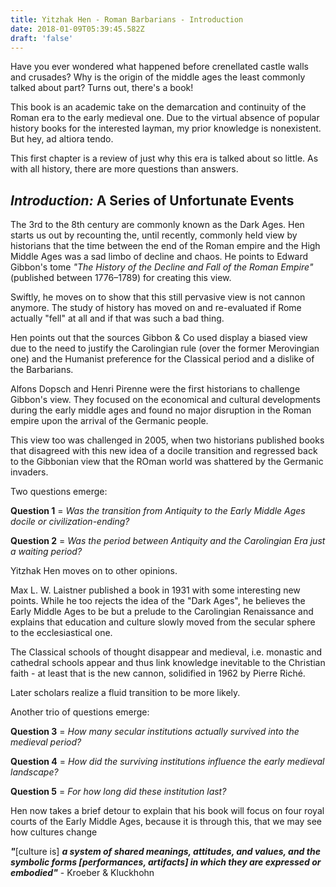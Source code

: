 ```yaml
---
title: Yitzhak Hen - Roman Barbarians - Introduction
date: 2018-01-09T05:39:45.582Z
draft: 'false'
---
```

Have you ever wondered what happened before crenellated castle walls and crusades? Why is the origin of the middle ages the least commonly talked about part? Turns out, there's a book!

This book is an academic take on the demarcation and continuity of the Roman era to the early medieval one. Due to the virtual absence of popular history books for the interested layman, my prior knowledge is nonexistent. But hey, ad altiora tendo.

This first chapter is a review of just why this era is talked about so little. As with all history, there are more questions than answers.

## *Introduction:* A Series of Unfortunate Events

The 3rd to the 8th century are commonly known as the Dark Ages. Hen starts us out by recounting the, until recently, commonly held view by historians that the time between the end of the Roman empire and the High Middle Ages was a sad limbo of decline and chaos. He points to Edward Gibbon's tome *"The History of the Decline and Fall of the Roman Empire"* (published between 1776–1789) for creating this view.

Swiftly, he moves on to show that this still pervasive view is not cannon anymore. The study of history has moved on and re-evaluated if Rome actually "fell" at all and if that was such a bad thing. 

Hen points out that the sources Gibbon & Co used display a biased view due to the need to justify the Carolingian rule (over the former Merovingian one) and the Humanist preference for the Classical period and a dislike of the Barbarians.

Alfons Dopsch and Henri Pirenne were the first historians to challenge Gibbon's view. They focused on the economical and cultural developments during the early middle ages and found no major disruption in the Roman empire upon the arrival of the Germanic people.

This view too was challenged in 2005, when two historians published books that disagreed with this new idea of a docile transition and regressed back to the Gibbonian view that the ROman world was shattered by the Germanic invaders.

Two questions emerge:

**Question 1** = *Was the transition from Antiquity to the Early Middle Ages docile or civilization-ending?*

**Question 2** = *Was the period between Antiquity and the Carolingian Era just a waiting period?*

Yitzhak Hen moves on to other opinions.

Max L. W. Laistner published a book in 1931 with some interesting new points. While he too rejects the idea of the "Dark Ages", he believes the Early Middle Ages to be but a prelude to the Carolingian Renaissance and explains that education and culture slowly moved from the secular sphere to the ecclesiastical one. 

The Classical schools of thought disappear and medieval, i.e. monastic and cathedral schools appear and thus link knowledge inevitable to the Christian faith - at least that is the new cannon, solidified in 1962 by Pierre Riché.

Later scholars realize a fluid transition to be more likely.

Another trio of questions emerge:

**Question 3** = *How many secular institutions actually survived into the medieval period?*

**Question 4** = *How did the surviving institutions influence the early medieval landscape?*

**Question 5** = *For how long did these institution last?*

Hen now takes a brief detour to explain that his book will focus on four royal courts of the Early Middle Ages, because it is through this, that we may see how cultures change 


***"***[culture is] ***a system of shared meanings, attitudes, and values, and the symbolic forms [performances, artifacts] in which they are expressed or embodied"*** - Kroeber & Kluckhohn






